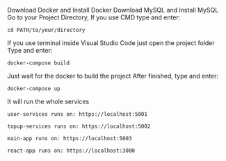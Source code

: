 Download Docker and Install Docker
Download MySQL and Install MySQL
Go to your Project Directory, If you use CMD type and enter:
```
cd PATH/to/your/directory
```
If you use terminal inside Visual Studio Code just open the project folder
Type and enter:
```
docker-compose build
```
Just wait for the docker to build the project
After finished, type and enter:
```
docker-compose up
```
It will run the whole services
```
user-services runs on: https://localhost:5001
```
```
topup-services runs on: https://localhost:5002
```
```
main-app runs on: https://localhost:5003
```
```
react-app runs on: https://localhost:3000
```
